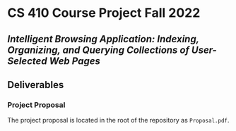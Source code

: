 # CS 410 Course Project Fall 2022
## *Intelligent Browsing Application: Indexing, Organizing, and Querying Collections of User-Selected Web Pages*

## Deliverables

### Project Proposal
The project proposal is located in the root of the repository as `Proposal.pdf`.
